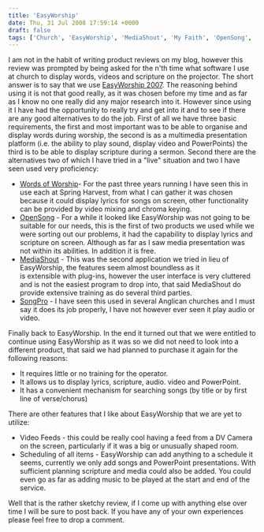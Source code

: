 ```yaml
---
title: 'EasyWorship'
date: Thu, 31 Jul 2008 17:59:14 +0000
draft: false
tags: ['Church', 'EasyWorship', 'MediaShout', 'My Faith', 'OpenSong', 'Presentation', 'SongPro', 'Words of Worship']
---
```


I am not in the habit of writing product reviews on my blog, however this review was prompted by being asked for the n'th time what software I use at church to display words, videos and scripture on the projector. The short answer is to say that we use [EasyWorship 2007](http://www.easyworship.com/). The reasoning behind using it is not that good really, as it was chosen before my time and as far as I know no one really did any major research into it. However since using it I have had the opportunity to really try and get into it and to see if there are any good alternatives to do the job. First of all we have three basic requirements, the first and most important was to be able to organise and display words during worship, the second is as a multimedia presentation platform (i.e. the ability to play sound, display video and PowerPoints) the third is to be able to display scripture during a sermon. Second there are the alternatives two of which I have tried in a "live" situation and two I have seen used very proficiency:

*   [Words of Worship](http://www.wordsofworship.com/)\- For the past three years running I have seen this in use each at Spring Harvest, from what I can gather it was chosen because it could display lyrics for songs on screen, other functionality can be provided by video mixing and chroma keying.
*   [OpenSong](http://www.opensong.org/) - For a while it looked like EasyWorship was not going to be suitable for our needs, this is the first of two products we used while we were sorting out our problems, it had the capability to display lyrics and scripture on screen. Although as far as I saw media presentation was not within its abilities. In addition it is free.
*   [MediaShout](http://www.mediashout.com/) - This was the second application we tried in lieu of EasyWorship, the features seem almost boundless as it is extensible with plug-ins, however the user interface is very cluttered and is not the easiest program to drop into, that said MediaShout do provide extensive training as do several third parties.
*   [SongPro](http://www.songpro.com/) - I have seen this used in several Anglican churches and I must say it does its job properly, I have not however ever seen it play audio or video.

Finally back to EasyWorship. In the end it turned out that we were entitled to continue using EasyWorship as it was so we did not need to look into a different product, that said we had planned to purchase it again for the following reasons:

*   It requires little or no training for the operator.
*   It allows us to display lyrics, scripture, audio. video and PowerPoint.
*   It has a convenient mechanism for searching songs (by title or by first line of verse/chorus)

There are other features that I like about EasyWorship that we are yet to utilize:

*   Video Feeds - this could be really cool having a feed from a DV Camera on the screen, particularly if it was a big or unusually shaped room.
*   Scheduling of all items - EasyWorship can add anything to a schedule it seems, currently we only add songs and PowerPoint presentations. With sufficient planning scripture and media could also be added. You could even go as far as adding music to be played at the start and end of the service.

Well that is the rather sketchy review, if I come up with anything else over time I will be sure to post back. If you have any of your own experiences please feel free to drop a comment.